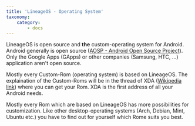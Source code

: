 ```yaml
---
title: 'LineageOS - Operating System'
taxonomy:
    category:
        - docs
---
```


LineageOS is open source and __the__ custom-operating system for Android. Android generally is open source ([AOSP - Android Open Source Project](https://source.android.com/)). Only the Google Apps (GApps) or other companies (Samsung, HTC, ...) application aren't open source.

Mostly every Custom-Rom (operating system) is based on LineageOS. The explaination of the Custom-Roms will be in the thread of XDA ([Wikipedia link](https://en.wikipedia.org/wiki/XDA_Developers)) where you can get your Rom. XDA is the first address of all your Android needs. 

Mostly every Rom which are based on LineageOS has more possibilities for customization. Like other desktop-operating systems (Arch, Debian, Mint, Ubuntu etc.) you have to find out for yourself which Rome suits you best.